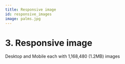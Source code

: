 ```yaml
---
title: Responsive image
id: responsive_images
image: palms.jpg
---
```


# 3. Responsive image

Desktop and Mobile each with 1,168,480 (1.2MB) images

